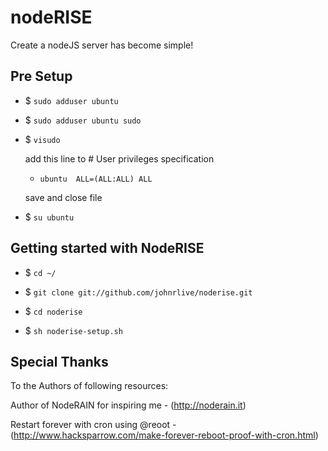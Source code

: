 nodeRISE
========
Create a nodeJS server has become simple!

## Pre Setup

  * $ `sudo adduser ubuntu`
  
  * $ `sudo adduser ubuntu sudo`
  
  * $ `visudo`
  
    add this line to # User privileges specification
  
    * `ubuntu  ALL=(ALL:ALL) ALL`

    save and close file
    
  * $ `su ubuntu`

## Getting started with NodeRISE
  
  * $ `cd ~/`
  
  * $ `git clone git://github.com/johnrlive/noderise.git`
  
  * $ `cd noderise`
  
  * $ `sh noderise-setup.sh`
  
  
## Special Thanks 

  To the Authors of following resources:

  Author of NodeRAIN for inspiring me - (http://noderain.it)
  
  Restart forever with cron using @reoot - (http://www.hacksparrow.com/make-forever-reboot-proof-with-cron.html)
